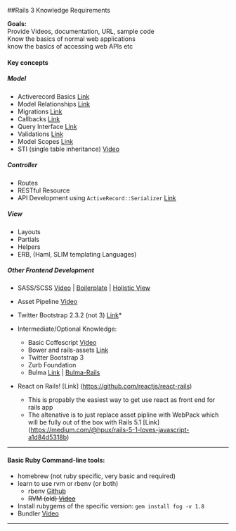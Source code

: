 ##Rails 3 Knowledge Requirements

**Goals:**  
Provide Videos, documentation, URL, sample code  
Know the basics of normal web applications  
know the basics of accessing web APIs etc  
#### Key concepts  
##### Model
* Activerecord Basics [Link](http://guides.rubyonrails.org/active_record_basics.html)
* Model Relationships [Link](http://guides.rubyonrails.org/association_basics.html)
* Migrations [Link](http://edgeguides.rubyonrails.org/active_record_migrations.html)
* Callbacks [Link](http://guides.rubyonrails.org/active_record_callbacks.html)
* Query Interface [Link](http://guides.rubyonrails.org/active_record_querying.html)
* Validations [Link](http://guides.rubyonrails.org/active_record_validations.html)
* Model Scopes [Link](http://api.rubyonrails.org/classes/ActiveRecord/Scoping/Named/ClassMethods.html)
* STI (single table inheritance) [Video](http://railscasts.com/episodes/394-sti-and-polymorphic-associations)


##### Controller
* Routes
* RESTful Resource
* API Development using `ActiveRecord::Serializer` [Link](https://github.com/rails-api/active_model_serializers)

##### View
* Layouts
* Partials
* Helpers
* ERB, (Haml, SLIM templating Languages)

##### Other Frontend Development
* SASS/SCSS [Video](http://railscasts.com/episodes/268-sass-basics) | [Boilerplate](https://github.com/HugoGiraudel/sass-boilerplate) | [Holistic View](https://s3.amazonaws.com/codecademy-content/courses/Sass/sass_structure.svg)
* Asset Pipeline [Video](http://railscasts.com/episodes/279-understanding-the-asset-pipeline)
* Twitter Bootstrap 2.3.2 (not 3) [Link](http://getbootstrap.com/2.3.2/)* 
* Intermediate/Optional Knowledge:
  * Basic Coffescript [Video](http://railscasts.com/episodes/267-coffeescript-basics)
  * Bower and rails-assets [Link](https://rails-assets.org/)
  * Twitter Bootstrap 3
  * Zurb Foundation
  * Bulma [Link](http://bulma.io/) | [Bulma-Rails](https://github.com/joshuajansen/bulma-rails)

* React on Rails! [Link] (https://github.com/reactjs/react-rails)
  * This is propably the easiest way to get use react as front end for rails app
  * The altenative is to just replace asset pipline with WebPack which will be fully out of the box with Rails 5.1 [Link] (https://medium.com/@hpux/rails-5-1-loves-javascript-a1d84d5318b)
<hr />


#### Basic Ruby Command-line tools:
* homebrew (not ruby specific, very basic and required)
* learn to use rvm or rbenv (or both)
  * rbenv [Github](https://github.com/sstephenson/rbenv)
  * ~~RVM (old) [Video](http://railscasts.com/episodes/200-rails-3-beta-and-rvm)~~
* Install rubygems of the specific version: `gem install fog -v 1.8`
* Bundler [Video](http://railscasts.com/episodes/201-bundler-revised)

<hr />

<!--### Video/Books Recommendations:
#### Ruby
#### Rails-->

